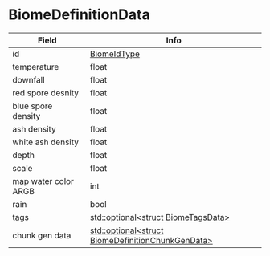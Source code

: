 # BiomeDefinitionData

<table><thead><tr><th>Field</th><th>Info</th></tr></thead><tbody>
<tr><td>id</td><td><a href="../types/BiomeIdType.md">BiomeIdType</a></td></tr>
<tr><td>temperature</td><td>float</td></tr>
<tr><td>downfall</td><td>float</td></tr>
<tr><td>red spore desnity</td><td>float</td></tr>
<tr><td>blue spore density</td><td>float</td></tr>
<tr><td>ash density</td><td>float</td></tr>
<tr><td>white ash density</td><td>float</td></tr>
<tr><td>depth</td><td>float</td></tr>
<tr><td>scale</td><td>float</td></tr>
<tr><td>map water color ARGB</td><td>int</td></tr>
<tr><td>rain</td><td>bool</td></tr>
<tr><td>tags</td><td><a href="../types/Optional_struct BiomeTagsData.md">std::optional&lt;struct BiomeTagsData&gt;</a></td></tr>
<tr><td>chunk gen data</td><td><a href="../types/Optional_struct BiomeDefinitionChunkGenData.md">std::optional&lt;struct BiomeDefinitionChunkGenData&gt;</a></td></tr>
</tbody></table>